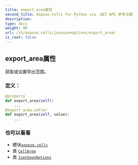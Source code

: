 ```yaml
---
title: export_area属性
second_title: Aspose.Cells for Python via .NET API 参考文献
description:
type: docs
weight: 90
url: /zh/aspose.cells/jsonsaveoptions/export_area/
is_root: false
---
```

## export_area属性

获取或设置导出范围。
### 定义：
```python
@property
def export_area(self):
    ...
@export_area.setter
def export_area(self, value):
    ...
```

### 也可以看看
* 模块[`aspose.cells`](../../)
* 类 [`CellArea`](/cells/python-net/zh/aspose.cells/cellarea)
* 类 [`JsonSaveOptions`](/cells/python-net/zh/aspose.cells/jsonsaveoptions)

